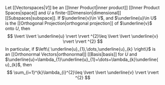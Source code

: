 Let [[Vectorspaces|$V$]] be an [[Inner Product|inner product]] [[Inner Product Spaces|space]] and $U$ a finite-[[Dimension|dimensional]] [[Subspaces|subspace]]. If $\underline{v}\in V$, and $\underline{u}\in U$ is the [[Orthogonal Projection|orthogonal projection]] of $\underline{v}$ onto $U$, then 
$$
\lvert \lvert \underline{u} \rvert \rvert ^{2}\leq \lvert \lvert \underline{v} \rvert \rvert ^{2}
$$
In particular, if $\left\{ \underline{u}_{1},\dots,\underline{u}_{k} \right\}$ is an [[Orthonormal Vectors|orthonormal]] [[Basis|basis]] for $U$ and $\underline{u}=\lambda_{1}\underline{u}_{1}+\dots+\lambda_{k}\underline{u}_{k}$, then
$$
\sum_{i=1}^{k}\lambda_{i}^{2}\leq \lvert \lvert \underline{v} \rvert \rvert ^{2}
$$
